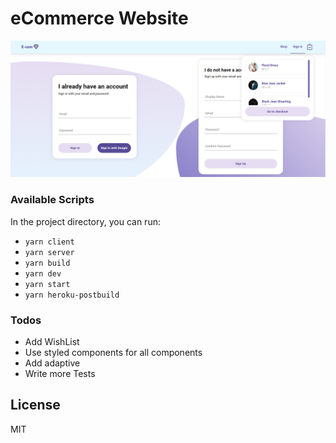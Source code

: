 # eCommerce Website
![eCommerce Website Preview](./client/src/assets/images/preview.png)

### Available Scripts

In the project directory, you can run:
- `yarn client`
- `yarn server`
- `yarn build`
- `yarn dev`
- `yarn start`
- `yarn heroku-postbuild`

### Todos

 - Add WishList
 - Use styled components for all components
 - Add adaptive
 - Write more Tests

License
----
MIT
